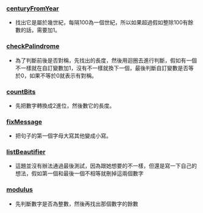 ### [centuryFromYear](https://github.com/MorrisLee000/Practice/blob/master/Codesignal/centuryFromYear.py)
  * 找出它是屬於幾世紀，每隔100為一個世紀，所以如果超過假如整除100有餘數的話，需要加1。
### [checkPalindrome](https://github.com/MorrisLee000/Practice/blob/master/Codesignal/checkPalindrome.py)
  * 為了判斷前後是否對稱，先找出的長度，然後用迴圈去進行判斷，假如有一個不一樣就在自訂變數加1，沒有不一樣就換下一個，最後判斷自訂變數是否等於0，如果不等於0就表示有對稱。
### [countBits](https://github.com/MorrisLee000/Practice/blob/master/Codesignal/countBits.py)
  * 先把數字轉換成2進位，然後數它的長度。
### [fixMessage](https://github.com/MorrisLee000/Practice/blob/master/Codesignal/fixMessage.py)
  * 把句子的第一個字母大寫其他變成小寫。
### [listBeautifier](https://github.com/MorrisLee000/Practice/blob/master/Codesignal/listBeautifier.py)
  * 這題並沒有辦法通過最後測試，因為跟她想要的不一樣，但還是寫一下自己的想法，假如第一個和最後一個不相等就刪掉這兩個數字
### [modulus](https://github.com/MorrisLee000/Practice/blob/master/Codesignal/modulus.py)
  * 先判斷數字是否為整數，然後再找出那個數字的餘數
